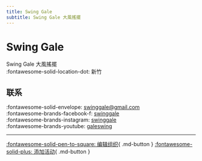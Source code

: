 ```yaml
---
title: Swing Gale
subtitle: Swing Gale 大風搖擺
---
```


# Swing Gale

Swing Gale 大風搖擺  
:fontawesome-solid-location-dot: 新竹  


## 联系

:fontawesome-solid-envelope: <swinggale@gmail.com>  
:fontawesome-brands-facebook-f: [swinggale](https://www.facebook.com/swinggale)  
:fontawesome-brands-instagram: [swinggale](http://instagram.com/swinggale)  
:fontawesome-brands-youtube: [galeswing](https://youtube.com/galeswing)  

---

[:fontawesome-solid-pen-to-square: 编辑组织](https://github.com/swingdance/orgs/issues/new?assignees=&labels=update+org&projects=&template=03-update_entity.yml&title=Update%20Org%3A%20zh_TW%20%E2%80%A2%20Swing%20Gale&region=zh_TW&id=swing-gale&name=Swing%20Gale){ .md-button } [:fontawesome-solid-plus: 添加活动](https://github.com/swingdance/events/issues/new?assignees=&labels=add+event&projects=&template=02-add_entity.yml&title=Add%20Event%3A%20zh_TW%20%E2%80%A2%20%3CName%3E&region=zh_TW&province=Hsinchu&city=Hsinchu&org_id=swing-gale){ .md-button }
